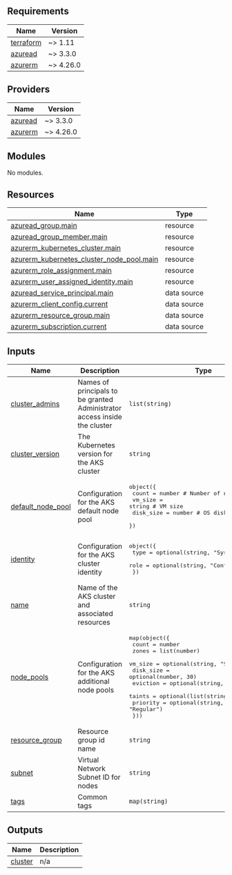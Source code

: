 ## Requirements

| Name | Version |
|------|---------|
| <a name="requirement_terraform"></a> [terraform](#requirement\_terraform) | ~> 1.11 |
| <a name="requirement_azuread"></a> [azuread](#requirement\_azuread) | ~> 3.3.0 |
| <a name="requirement_azurerm"></a> [azurerm](#requirement\_azurerm) | ~> 4.26.0 |

## Providers

| Name | Version |
|------|---------|
| <a name="provider_azuread"></a> [azuread](#provider\_azuread) | ~> 3.3.0 |
| <a name="provider_azurerm"></a> [azurerm](#provider\_azurerm) | ~> 4.26.0 |

## Modules

No modules.

## Resources

| Name | Type |
|------|------|
| [azuread_group.main](https://registry.terraform.io/providers/hashicorp/azuread/latest/docs/resources/group) | resource |
| [azuread_group_member.main](https://registry.terraform.io/providers/hashicorp/azuread/latest/docs/resources/group_member) | resource |
| [azurerm_kubernetes_cluster.main](https://registry.terraform.io/providers/hashicorp/azurerm/latest/docs/resources/kubernetes_cluster) | resource |
| [azurerm_kubernetes_cluster_node_pool.main](https://registry.terraform.io/providers/hashicorp/azurerm/latest/docs/resources/kubernetes_cluster_node_pool) | resource |
| [azurerm_role_assignment.main](https://registry.terraform.io/providers/hashicorp/azurerm/latest/docs/resources/role_assignment) | resource |
| [azurerm_user_assigned_identity.main](https://registry.terraform.io/providers/hashicorp/azurerm/latest/docs/resources/user_assigned_identity) | resource |
| [azuread_service_principal.main](https://registry.terraform.io/providers/hashicorp/azuread/latest/docs/data-sources/service_principal) | data source |
| [azurerm_client_config.current](https://registry.terraform.io/providers/hashicorp/azurerm/latest/docs/data-sources/client_config) | data source |
| [azurerm_resource_group.main](https://registry.terraform.io/providers/hashicorp/azurerm/latest/docs/data-sources/resource_group) | data source |
| [azurerm_subscription.current](https://registry.terraform.io/providers/hashicorp/azurerm/latest/docs/data-sources/subscription) | data source |

## Inputs

| Name | Description | Type | Default | Required |
|------|-------------|------|---------|:--------:|
| <a name="input_cluster_admins"></a> [cluster\_admins](#input\_cluster\_admins) | Names of principals to be granted Administrator access inside the cluster | `list(string)` | `[]` | no |
| <a name="input_cluster_version"></a> [cluster\_version](#input\_cluster\_version) | The Kubernetes version for the AKS cluster | `string` | `"1.31.7"` | no |
| <a name="input_default_node_pool"></a> [default\_node\_pool](#input\_default\_node\_pool) | Configuration for the AKS default node pool | <pre>object({<br/>    count     = number # Number of nodes<br/>    vm_size   = string # VM size<br/>    disk_size = number # OS disk size in GB<br/>  })</pre> | <pre>{<br/>  "count": 1,<br/>  "disk_size": 30,<br/>  "vm_size": "Standard_D2als_v6"<br/>}</pre> | no |
| <a name="input_identity"></a> [identity](#input\_identity) | Configuration for the AKS cluster identity | <pre>object({<br/>    type = optional(string, "SystemAssigned")<br/>    role = optional(string, "Contributor")<br/>  })</pre> | <pre>{<br/>  "type": "SystemAssigned"<br/>}</pre> | no |
| <a name="input_name"></a> [name](#input\_name) | Name of the AKS cluster and associated resources | `string` | `"sigma"` | no |
| <a name="input_node_pools"></a> [node\_pools](#input\_node\_pools) | Configuration for the AKS additional node pools | <pre>map(object({<br/>    count     = number<br/>    zones     = list(number)<br/>    vm_size   = optional(string, "Standard_A2_v2")<br/>    disk_size = optional(number, 30)<br/>    eviction  = optional(string, "Deallocate")<br/>    taints    = optional(list(string))<br/>    priority  = optional(string, "Regular")<br/>  }))</pre> | `{}` | no |
| <a name="input_resource_group"></a> [resource\_group](#input\_resource\_group) | Resource group id name | `string` | n/a | yes |
| <a name="input_subnet"></a> [subnet](#input\_subnet) | Virtual Network Subnet ID for nodes | `string` | n/a | yes |
| <a name="input_tags"></a> [tags](#input\_tags) | Common tags | `map(string)` | `{}` | no |

## Outputs

| Name | Description |
|------|-------------|
| <a name="output_cluster"></a> [cluster](#output\_cluster) | n/a |
